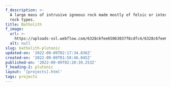 ```yaml
---
f_description: >-
  A large mass of intrusive igneous rock made mostly of felsic or intermediate
  rock types.
title: Batholith
f_image:
  url: >-
    https://uploads-ssl.webflow.com/6328c6fee65063037f8cdfc4/6328c6fee65063858c8cdfc7_2.07ca36b5.jpg
  alt: null
slug: batholith-plutonic
updated-on: '2022-09-09T02:17:34.836Z'
created-on: '2022-09-09T01:58:46.045Z'
published-on: '2022-09-09T02:20:39.253Z'
f_heading-2: plutonic
layout: '[projects].html'
tags: projects
---
```




